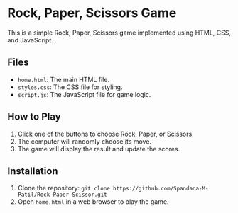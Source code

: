 # Rock, Paper, Scissors Game

This is a simple Rock, Paper, Scissors game implemented using HTML, CSS, and JavaScript.

## Files
- `home.html`: The main HTML file.
- `styles.css`: The CSS file for styling.
- `script.js`: The JavaScript file for game logic.

## How to Play
1. Click one of the buttons to choose Rock, Paper, or Scissors.
2. The computer will randomly choose its move.
3. The game will display the result and update the scores.

## Installation
1. Clone the repository: `git clone https://github.com/Spandana-M-Patil/Rock-Paper-Scissor.git`
2. Open `home.html` in a web browser to play the game.
